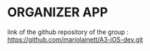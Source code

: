 #  ORGANIZER APP

link of the github repository of the group : 
https://github.com/marjolainett/A3-iOS-dev.git
